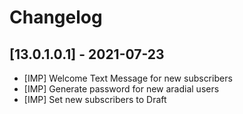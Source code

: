 # Changelog


## [13.0.1.0.1] - 2021-07-23

- [IMP] Welcome Text Message for new subscribers
- [IMP] Generate password for new aradial users
- [IMP] Set new subscribers to Draft
